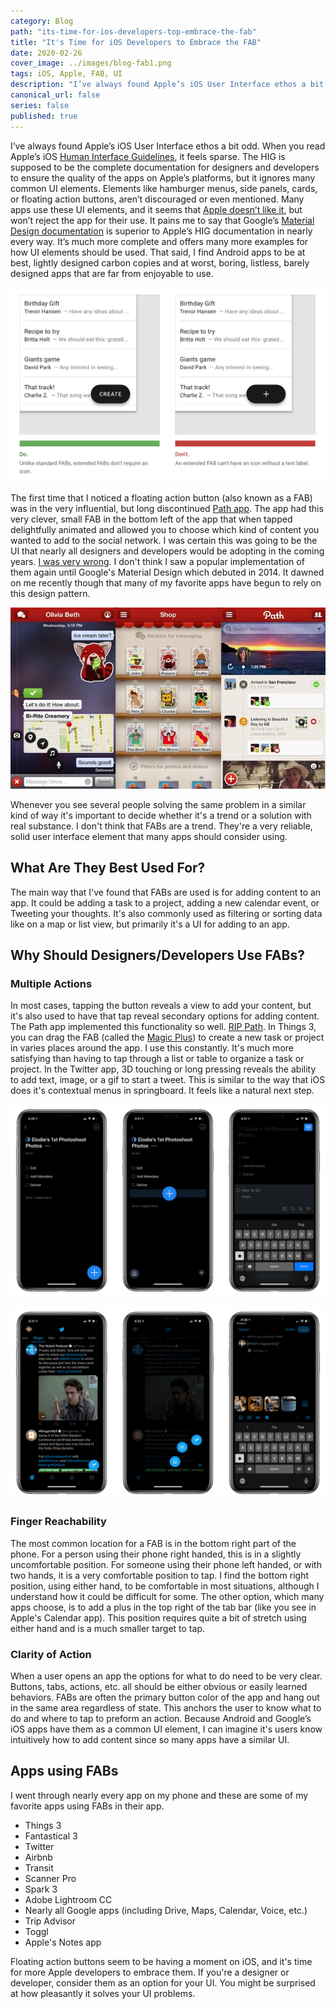 ```yaml
---
category: Blog
path: "its-time-for-ios-developers-top-embrace-the-fab"
title: "It's Time for iOS Developers to Embrace the FAB"
date: 2020-02-26
cover_image: ../images/blog-fab1.png
tags: iOS, Apple, FAB, UI
description: "I’ve always found Apple’s iOS User Interface ethos a bit odd. When you read Apple’s iOS Human Interface Guidelines, it feels sparse. The HIG is supposed to be..."
canonical_url: false
series: false
published: true
---
```


I’ve always found Apple’s iOS User Interface ethos a bit odd. When you read Apple’s iOS [Human Interface Guidelines](https://developer.apple.com/design/human-interface-guidelines/ios/overview/themes/), it feels sparse. The HIG is supposed to be the complete documentation for designers and developers to ensure the quality of the apps on Apple’s platforms, but it ignores many common UI elements. Elements like hamburger menus, side panels, cards, or floating action buttons, aren’t discouraged or even mentioned. Many apps use these UI elements, and it seems that [Apple doesn’t like it](https://twitter.com/themikestern/status/997531721208807424?s=21), but won’t reject the app for their use. It pains me to say that Google’s [Material Design documentation](https://material.io/components/buttons-floating-action-button/#) is superior to Apple’s HIG documentation in nearly every way. It’s much more complete and offers many more examples for how UI elements should be used. That said, I find Android apps to be at best, lightly designed carbon copies and at worst, boring, listless, barely designed apps that are far from enjoyable to use.

![One of Google's Material Design guidelines for using FABs.](../images/blog-fab3.jpg)

The first time that I noticed a floating action button (also known as a FAB) was in the very influential, but long discontinued [Path app](https://en.wikipedia.org/wiki/Path_(social_network)). The app had this very clever, small FAB in the bottom left of the app that when tapped delightfully animated and allowed you to choose which kind of content you wanted to add to the social network. I was certain this was going to be the UI that nearly all designers and developers would be adopting in the coming years. [I was very wrong](https://thenextweb.com/dd/2011/12/04/look-out-tab-bar-get-ready-for-paths-sharing-ui-to-be-everywhere/). I don't think I saw a popular implementation of them again until Google's Material Design which debuted in 2014. It dawned on me recently though that many of my favorite apps have begun to rely on this design pattern.

![Now discontinued social app Path.](../images/blog-fab4.jpg)

Whenever you see several people solving the same problem in a similar kind of way it's important to decide whether it's a trend or a solution with real substance. I don't think that FABs are a trend. They're a very reliable, solid user interface element that many apps should consider using.

## What Are They Best Used For?

The main way that I've found that FABs are used is for adding content to an app. It could be adding a task to a project, adding a new calendar event, or Tweeting your thoughts. It's also commonly used as filtering or sorting data like on a map or list view, but primarily it's a UI for adding to an app.

## Why Should Designers/Developers Use FABs?

### Multiple Actions

In most cases, tapping the button reveals a view to add your content, but it's also used to have that tap reveal secondary options for adding content. The Path app implemented this functionality so well. [RIP Path](https://path.com/goodbye). In Things 3, you can drag the FAB (called the [Magic Plus](https://culturedcode.com/things/whats-new/)) to create a new task or project in varies places around the app. I use this constantly. It's much more satisfying than having to tap through a list or table to organize a task or project. In the Twitter app, 3D touching or long pressing reveals the ability to add text, image, or a gif to start a tweet. This is similar to the way that iOS does it's contextual menus in springboard. It feels like a natural next step.

![Things 3's "Magic Plus" allows you to create a new todo item or new project.](../images/blog-fab1.png)

![Twitter's tweet FAB allows text, image, and GIF options.](../images/blog-fab2.png)

### Finger Reachability

The most common location for a FAB is in the bottom right part of the phone. For a person using their phone right handed, this is in a slightly uncomfortable position. For someone using their phone left handed, or with two hands, it is a very comfortable position to tap. I find the bottom right position, using either hand, to be comfortable in most situations, although I understand how it could be difficult for some. The other option, which many apps choose, is to add a plus in the top right of the tab bar (like you see in Apple's Calendar app). This position requires quite a bit of stretch using either hand and is a much smaller target to tap.

### Clarity of Action

When a user opens an app the options for what to do need to be very clear. Buttons, tabs, actions, etc. all should be either obvious or easily learned behaviors. FABs are often the primary button color of the app and hang out in the same area regardless of state. This anchors the user to know what to do and where to tap to preform an action. Because Android and Google’s iOS apps have them as a common UI element, I can imagine it's users know intuitively how to add content since so many apps have a similar UI.

## Apps using FABs

I went through nearly every app on my phone and these are some of my favorite apps using FABs in their app.

- Things 3
- Fantastical 3
- Twitter
- Airbnb
- Transit
- Scanner Pro
- Spark 3
- Adobe Lightroom CC
- Nearly all Google apps (including Drive, Maps, Calendar, Voice, etc.)
- Trip Advisor
- Toggl
- Apple's Notes app

Floating action buttons seem to be having a moment on iOS, and it's time for more Apple developers to embrace them. If you're a designer or developer, consider them as an option for your UI. You might be surprised at how pleasantly it solves your UI problems.
